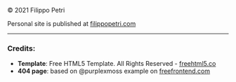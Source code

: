 &copy; 2021 Filippo Petri

Personal site is published at [filippopetri.com](https://filippopetri.com)

___

### Credits:
- **Template**: Free HTML5 Template. All Rights Reserved - [freehtml5.co](https://freehtml5.co)
- **404 page**: based on @purplexmoss example on [freefrontend.com](https://freefrontend.com)
